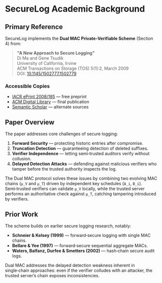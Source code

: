 # SecureLog Academic Background

## Primary Reference

SecureLog implements the **Dual MAC Private‑Verifiable Scheme** (Section 4) from:

> **"A New Approach to Secure Logging"**  
> Di Ma and Gene Tsudik  
> University of California, Irvine  
> ACM Transactions on Storage (TOS) 5(1):2, March 2009  
> DOI: [10.1145/1502777.1502779](https://doi.org/10.1145/1502777.1502779)

### Accessible Copies

- [IACR ePrint 2008/185](https://eprint.iacr.org/2008/185.pdf) — free preprint  
- [ACM Digital Library](https://dl.acm.org/doi/pdf/10.1145/1502777.1502779) — final publication  
- [Semantic Scholar](https://www.semanticscholar.org/paper/A-new-approach-to-secure-logging-Ma-Tsudik/420e32d7d280b4a4247bcc9ace03fdb59635df99) — alternate sources

## Paper Overview

The paper addresses core challenges of secure logging:

1. **Forward Security** — protecting historic entries after compromise.  
2. **Truncation Detection** — guaranteeing detection of deleted suffixes.  
3. **Verifier Independence** — letting semi‑trusted auditors verify without collusion.  
4. **Delayed Detection Attacks** — defending against malicious verifiers who tamper before the trusted authority inspects the log.

The Dual MAC protocol solves these issues by combining two evolving MAC chains (`μ_V` and `μ_T`) driven by independent key schedules (`A_i`, `B_i`). Semi‑trusted verifiers can validate `μ_V` locally, while the trusted server performs an authoritative check against `μ_T`, catching tampering introduced by verifiers.

## Prior Work

The scheme builds on earlier secure logging research, notably:

- **Schneier & Kelsey (1999)** — forward‑secure logging with single MAC chains.  
- **Bellare & Yee (1997)** — forward‑secure sequential aggregate MACs.  
- **Waters, Balfanz, Durfee & Smetters (2002)** — hash‑chain secure audit logs.

Dual MAC addresses the delayed detection weakness inherent in single‑chain approaches: even if the verifier colludes with an attacker, the trusted server’s chain exposes inconsistencies.

